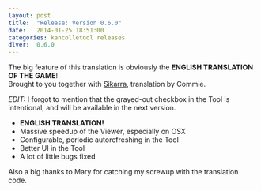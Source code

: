 ```yaml
---
layout: post
title:  "Release: Version 0.6.0"
date:   2014-01-25 18:51:00
categories: kancolletool releases
dlver:  0.6.0
---
```


The big feature of this translation is obviously the **ENGLISH TRANSLATION OF THE GAME**!  
Brought to you together with <a href="http://twitter.com/sikarra" target="_blank">Sikarra</a>, translation by Commie.

*EDIT:* I forgot to mention that the grayed-out checkbox in the Tool is intentional, and will be available in the next version.

* **ENGLISH TRANSLATION!**
* Massive speedup of the Viewer, especially on OSX
* Configurable, periodic autorefreshing in the Tool
* Better UI in the Tool
* A lot of little bugs fixed

Also a big thanks to Mary for catching my screwup with the translation code.
